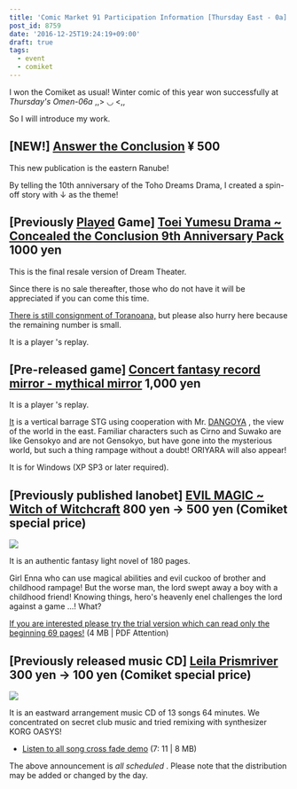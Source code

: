 ```yaml
---
title: 'Comic Market 91 Participation Information [Thursday East - 0a]'
post_id: 8759
date: '2016-12-25T19:24:19+09:00'
draft: true
tags:
  - event
  - comiket
---
```


I won the Comiket as usual! Winter comic of this year won successfully at _Thursday's Omen-06a_ ,,\> ◡ <,,

So I will introduce my work.

## \[NEW!\] [Answer the Conclusion](https://danmaq.com/answer-the-conclusion) ¥ 500

This new publication is the eastern Ranube!

By telling the 10th anniversary of the Toho Dreams Drama, I created a spin-off story with ↓ as the theme!

## \[Previously [Played](https://danmaq.com/!/thC) Game\] [Toei Yumesu Drama ~ Concealed the Conclusion 9th Anniversary Pack](https://danmaq.com/!/thC) 1000 yen

This is the final resale version of Dream Theater.

Since there is no sale thereafter, those who do not have it will be appreciated if you can come this time.

[There is still consignment of Toranoana,](http://www.toranoana.jp/mailorder/article/04/0030/38/09/040030380928.html) but please also hurry here because the remaining number is small.

It is a player 's replay.

## \[Pre-released game\] [Concert fantasy record mirror - mythical mirror](http://kagaminer.in/) 1,000 yen

It is a player 's replay.

[It](http://dangoya.moo.jp/) is a vertical barrage STG using cooperation with Mr. [DANGOYA](http://dangoya.moo.jp/) , the view of the world in the east. Familiar characters such as Cirno and Suwako are like Gensokyo and are not Gensokyo, but have gone into the mysterious world, but such a thing rampage without a doubt! ORIYARA will also appear!

It is for Windows (XP SP3 or later required).

## \[Previously published lanobet\] [EVIL MAGIC ~ Witch of Witchcraft](https://danmaq.com/evilmagic) 800 yen → 500 yen (Comiket special price)

![](https://danmaq.com/wp-content/uploads/2012/11/em_POP.png)

It is an authentic fantasy light novel of 180 pages.

Girl Enna who can use magical abilities and evil cuckoo of brother and childhood rampage! But the worse man, the lord swept away a boy with a childhood friend! Knowing things, hero's heavenly enel challenges the lord against a game ...! What?

[If you are interested please try the trial version which can read only the beginning 69 pages!](https://danmaq.com/filez/em_trial.pdf) (4 MB | PDF Attention)

## \[Previously released music CD\] [Leila Prismriver](https://danmaq.com/!/leila/) 300 yen → 100 yen (Comiket special price)

![](https://danmaq.com/wp-content/uploads/2012/11/leila1-300x296.jpg)

It is an eastward arrangement music CD of 13 songs 64 minutes. We concentrated on secret club music and tried remixing with synthesizer KORG OASYS!

*   [Listen to all song cross fade demo](https://danmaq.com/!/leila/x.mp3) (7: 11 | 8 MB)

The above announcement is _all scheduled_ . Please note that the distribution may be added or changed by the day.
